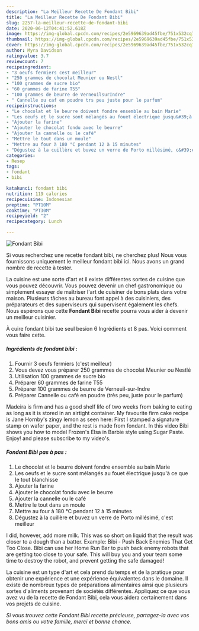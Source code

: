 ```yaml
---
description: "La Meilleur Recette De Fondant Bibi"
title: "La Meilleur Recette De Fondant Bibi"
slug: 2257-la-meilleur-recette-de-fondant-bibi
date: 2020-06-12T04:41:52.618Z
image: https://img-global.cpcdn.com/recipes/2e5969639ad45fbe/751x532cq70/fondant-bibi-photo-principale-de-la-recette.jpg
thumbnail: https://img-global.cpcdn.com/recipes/2e5969639ad45fbe/751x532cq70/fondant-bibi-photo-principale-de-la-recette.jpg
cover: https://img-global.cpcdn.com/recipes/2e5969639ad45fbe/751x532cq70/fondant-bibi-photo-principale-de-la-recette.jpg
author: Myra Davidson
ratingvalue: 3.7
reviewcount: 7
recipeingredient:
- "3 oeufs fermiers cest meilleur"
- "250 grammes de chocolat Meunier ou Nestl"
- "100 grammes de sucre bio"
- "60 grammes de farine T55"
- "100 grammes de beurre de VerneuilsurIndre"
- " Cannelle ou caf en poudre trs peu juste pour le parfum"
recipeinstructions:
- "Le chocolat et le beurre doivent fondre ensemble au bain Marie"
- "Les oeufs et le sucre sont mélangés au fouet électrique jusqu&#39;à ce que le tout blanchisse"
- "Ajouter la farine"
- "Ajouter le chocolat fondu avec le beurre"
- "Ajouter la cannelle ou le café"
- "Mettre le tout dans un moule"
- "Mettre au four à 180 °C pendant 12 à 15 minutes"
- "Dégustez à la cuillère et buvez un verre de Porto millésimé, c&#39;est meilleur"
categories:
- Resep
tags:
- fondant
- bibi

katakunci: fondant bibi 
nutrition: 119 calories
recipecuisine: Indonesian
preptime: "PT10M"
cooktime: "PT30M"
recipeyield: "2"
recipecategory: Lunch

---
```



![Fondant Bibi](https://img-global.cpcdn.com/recipes/2e5969639ad45fbe/751x532cq70/fondant-bibi-photo-principale-de-la-recette.jpg)

Si vous recherchez une recette fondant bibi, ne cherchez plus! Nous vous fournissons uniquement le meilleur fondant bibi ici. Nous avons un grand nombre de recette à tester.

La cuisine est une sorte d'art et il existe différentes sortes de cuisine que vous pouvez découvrir. Vous pouvez devenir un chef gastronomique ou simplement essayer de maîtriser l'art de cuisiner de bons plats dans votre maison. Plusieurs tâches au bureau font appel à des cuisiniers, des préparateurs et des superviseurs qui supervisent également les chefs. Nous espérons que cette <strong> Fondant Bibi </strong> recette pourra vous aider à devenir un meilleur cuisinier.

<!--inarticleads1-->

À cuire fondant bibi tue seul besion 6 Ingrédients et 8 pas. Voici comment vous faire cette.

##### Ingrédients de fondant bibi :

1. Fournir 3 oeufs fermiers (c&#39;est meilleur)
1. Vous devez vous préparer 250 grammes de chocolat Meunier ou Nestlé
1. Utilisation 100 grammes de sucre bio
1. Préparer 60 grammes de farine T55
1. Préparer 100 grammes de beurre de Verneuil-sur-Indre
1. Préparer  Cannelle ou café en poudre (très peu, juste pour le parfum)


Madeira is firm and has a good shelf life of two weeks from baking to eating as long as it is stored in an airtight container. My favourite firm cake recipe is Jane Hornby&#39;s zingy lemon as seen here: First I stamped a signature stamp on wafer paper, and the rest is made from fondant. In this video Bibi shows you how to model Frozen&#39;s Elsa in Barbie style using Sugar Paste. Enjoy! and please subscribe to my video&#39;s. 

<!--inarticleads2-->

##### Fondant Bibi pas à pas :

1. Le chocolat et le beurre doivent fondre ensemble au bain Marie
1. Les oeufs et le sucre sont mélangés au fouet électrique jusqu&#39;à ce que le tout blanchisse
1. Ajouter la farine
1. Ajouter le chocolat fondu avec le beurre
1. Ajouter la cannelle ou le café
1. Mettre le tout dans un moule
1. Mettre au four à 180 °C pendant 12 à 15 minutes
1. Dégustez à la cuillère et buvez un verre de Porto millésimé, c&#39;est meilleur


I did, however, add more milk. This was so short on liquid that the result was closer to a dough than a batter. Example: Bibi - Push Back Enemies That Get Too Close. Bibi can use her Home Run Bar to push back enemy robots that are getting too close to your safe. This will buy you and your team some time to destroy the robot, and prevent getting the safe damaged! 

<!--inarticleads1-->

<p>
La cuisine est un type d'art et cela prend du temps et de la pratique pour obtenir une expérience et une expérience équivalentes dans le domaine. Il existe de nombreux types de préparations alimentaires ainsi que plusieurs sortes d'aliments provenant de sociétés différentes. Appliquez ce que vous avez vu de la recette de Fondant Bibi, cela vous aidera certainement dans vos projets de cuisine.
</p>

<p>
<i>Si vous trouvez cette Fondant Bibi recette précieuse, partagez-la avec vos bons amis ou votre famille, merci et bonne chance.</i>
</p>
